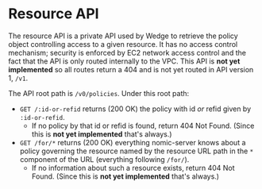 # Resource API

The resource API is a private API used by Wedge to retrieve the policy
object controlling access to a given resource.  It has no access
control mechanism; security is enforced by EC2 network access control
and the fact that the API is only routed internally to the VPC.  This
API is **not yet implemented** so all routes return a 404 and is not
yet routed in API version 1, `/v1`.

The API root path is `/v0/policies`. Under this root path:

* `GET /:id-or-refid` returns (200 OK) the policy with id *or* refid
  given by `:id-or-refid`.
    * If no policy by that id or refid is found, return 404 Not Found.
      (Since this is **not yet implemented** that's always.)
* `GET /for/*` returns (200 OK) everything nomic-server knows about a
  policy governing the resource named by the resource URL path in the
  `*` component of the URL (everything following `/for/`).
    * If no information about such a resource exists, return 404 Not Found.
      (Since this is **not yet implemented** that's always.)
